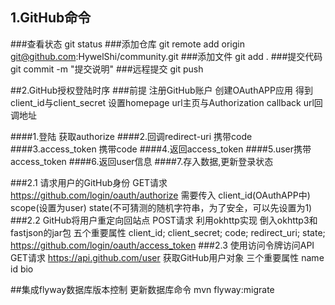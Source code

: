 ## 1.GitHub命令
###查看状态
git status 
###添加仓库
git remote add origin git@github.com:HywelShi/community.git
###添加文件
git add . 
###提交代码
git commit -m "提交说明" 
###远程提交
git push

##2.GitHub授权登陆时序
###前提
注册GitHub账户
创建OAuthAPP应用
得到client_id与client_secret
设置homepage url主页与Authorization callback url回调地址

####1.登陆 获取authorize
####2.回调redirect-uri 携带code
####3.access_token 携带code
####4.返回access_token
####5.user携带access_token
####6.返回user信息
####7.存入数据,更新登录状态

###2.1 请求用户的GitHub身份
GET请求
https://github.com/login/oauth/authorize
需要传入
client_id(OAuthAPP中)
scope(设置为user)
state(不可猜测的随机字符串，为了安全，可以先设置为1)
###2.2 GitHub将用户重定向回站点
POST请求 利用okhttp实现
倒入okhttp3和fastjson的jar包
五个重要属性
    client_id;
    client_secret;
    code;
    redirect_uri;
    state;
https://github.com/login/oauth/access_token
###2.3 使用访问令牌访问API
GET请求
https://api.github.com/user
获取GitHub用户对象
三个重要属性
name id bio

##集成flyway数据库版本控制
更新数据库命令
mvn flyway:migrate